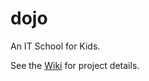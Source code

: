 # dojo
An IT School for Kids.

See the [Wiki](https://github.com/genebarker/dojo/wiki) for project details.

